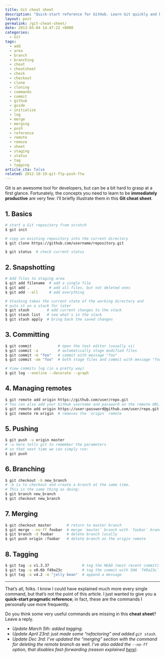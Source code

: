 ```yaml
---
title: Git cheat sheet
description: "Quick-start reference for GitHub. Learn Git quickly and be immediately productive with this very pragmatic Git cheat sheet!"
layout: post
permalink: /git-cheat-sheet/
date: 2013-03-04 14:47:22 +0000
categories:
  - Git
tags:
  - add
  - area
  - branch
  - branching
  - cheat
  - cheatsheet
  - check
  - checkout
  - clone
  - cloning
  - commands
  - commit
  - github
  - guide
  - initialize
  - log
  - merge
  - merging
  - push
  - reference
  - remote
  - remove
  - sheet
  - staging
  - status
  - tag
  - tagging
article_cta: false
related: 2012-10-19-git-ftp-push-ftw
---
```


<p>
  Git is an awesome tool for developers, but can be a bit hard to grasp at a first glance. Fortunately, the concepts you need to learn to be <strong>immediately productive</strong> are very few: I&#8217;ll briefly illustrate them in this <strong>Git cheat sheet</strong>.
</p>

<h2>
  1. Basics
</h2>

``` bash
# start a Git repository from scratch
$ git init

# copy an existing repository into the current directory
$ git clone https://github.com/username/repository.git

$ git status  # check current status
```

<h2>
  2. Snapshotting
</h2>

``` bash
# Add files to staging area
$ git add filename  # add a single file
$ git add .         # add all files, but not deleted ones
$ git add --all     # add everything

# Stashing takes the current state of the working directory and
# puts it on a stack for later
$ git stash        # add current changes to the stack
$ git stash list   # see what's in the stack
$ git stash apply  # bring back the saved changes
```

<h2>
  3. Committing
</h2>

``` bash
$ git commit            # open the text editor (usually vi)
$ git commit -a         # automatically stage modified files
$ git commit -m "foo"   # commit with message "foo"
$ git commit -am "foo"  # both stage files and commit with message "foo"

# View commits log (in a pretty way)
$ git log --oneline --decorate --graph
```

<h2>
  4. Managing remotes
</h2>

``` bash
$ git remote add origin https://github.com/user/repo.git
# You can also add your GitHub username and password on the remote URL:
$ git remote add origin https://user:password@github.com/user/repo.git
$ git remote rm origin  # removes the `origin` remote
```

<h2>
  5. Pushing
</h2>

``` bash
$ git push -u origin master
# -u here tells git to remember the parameters
# so that next time we can simply run:
$ git push
```

<h2>
  6. Branching
</h2>

``` bash
$ git checkout -b new_branch
# -b is to checkout and create a branch at the same time.
# This is the same thing as doing:
$ git branch new_branch
$ git checkout new_branch
```

<h2>
  7. Merging
</h2>

``` bash
$ git checkout master       # return to master branch
$ git merge --no-ff foobar  # merge `master` branch with `foobar` branch
$ git branch -d foobar      # delete branch locally
$ git push origin :foobar   # delete branch on the origin remote
```

<h2>
  8. Tagging
</h2>

``` bash
$ git tag -a v1.3.37               # tag the HEAD (most recent commit)
$ git tag -a v0.6b f49a23c         # tag the commit with SHA `f49a23c`
$ git tag -a v4.2 -m "jelly bean"  # append a message
```

<hr />

<p>
  That&#8217;s all, folks. I know I could have explained much more every single command, but that&#8217;s not the point of this article. I just wanted to give you a <strong>quick-start pragmatic reference</strong>; in fact, these are the commands I personally use more frequently.
</p>

<p>
  Do you think some very useful commands are missing in this <strong>cheat sheet</strong>? Leave a reply.
</p>

<ul>
  <li>
    <em>Update March 5th: added tagging.</em>
  </li>
  <li>
    <em>Update April 23rd: just made some &#8220;refactoring&#8221; and added <code>git stash</code>.</em>
  </li>
  <li>
    <em>Update Dec 3rd: I&#8217;ve updated the &#8220;merging&#8221; section with the command for deleting the remote branch as well. I&#8217;ve also added the <code>--no-ff</code> option, that disables fast-forwarding (reason explained <a href="http://nvie.com/posts/a-successful-git-branching-model/" title="A successful Git branching model">here</a>).</em>
  </li>
</ul>
